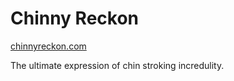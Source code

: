 Chinny Reckon
=============

[chinnyreckon.com](http://chinnyreckon.com)

The ultimate expression of chin stroking incredulity.